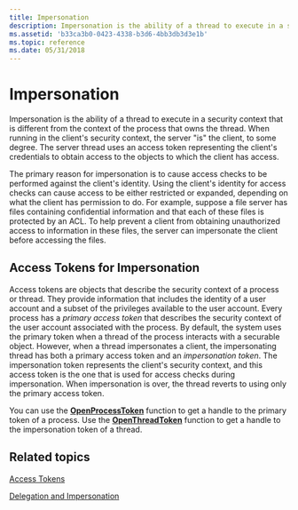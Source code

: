 ```yaml
---
title: Impersonation
description: Impersonation is the ability of a thread to execute in a security context that is different from the context of the process that owns the thread.
ms.assetid: 'b33ca3b0-0423-4338-b3d6-4bb3db3d3e1b'
ms.topic: reference
ms.date: 05/31/2018
---
```


# Impersonation

Impersonation is the ability of a thread to execute in a security context that is different from the context of the process that owns the thread. When running in the client's security context, the server "is" the client, to some degree. The server thread uses an access token representing the client's credentials to obtain access to the objects to which the client has access.

The primary reason for impersonation is to cause access checks to be performed against the client's identity. Using the client's identity for access checks can cause access to be either restricted or expanded, depending on what the client has permission to do. For example, suppose a file server has files containing confidential information and that each of these files is protected by an ACL. To help prevent a client from obtaining unauthorized access to information in these files, the server can impersonate the client before accessing the files.

## Access Tokens for Impersonation

Access tokens are objects that describe the security context of a process or thread. They provide information that includes the identity of a user account and a subset of the privileges available to the user account. Every process has a *primary access token* that describes the security context of the user account associated with the process. By default, the system uses the primary token when a thread of the process interacts with a securable object. However, when a thread impersonates a client, the impersonating thread has both a primary access token and an *impersonation token*. The impersonation token represents the client's security context, and this access token is the one that is used for access checks during impersonation. When impersonation is over, the thread reverts to using only the primary access token.

You can use the [**OpenProcessToken**](/windows/desktop/api/processthreadsapi/nf-processthreadsapi-openprocesstoken) function to get a handle to the primary token of a process. Use the [**OpenThreadToken**](/windows/desktop/api/processthreadsapi/nf-processthreadsapi-openthreadtoken) function to get a handle to the impersonation token of a thread.

## Related topics

<dl> <dt>

[Access Tokens](/windows/desktop/SecAuthZ/access-tokens)
</dt> <dt>

[Delegation and Impersonation](delegation-and-impersonation.md)
</dt> </dl>

 

 
